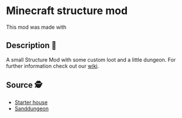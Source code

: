 # Minecraft structure mod
This mod was made with <a href="https://mcreator.net/"></a>
## Description &#128216;
A small Structure Mod with some custom loot and a little dungeon. For further information check out our <a href="https://github.com/MatBayern/mod_structure_minecraft/wiki">wiki</a>.
## Source &#x1F575;
- <a href="https://www.youtube.com/watch?v=yTu8J1f0WiI">Starter house</a>
- <a href="https://www.planetminecraft.com/project/mosl-ktkay/">Sanddungeon</a> 
